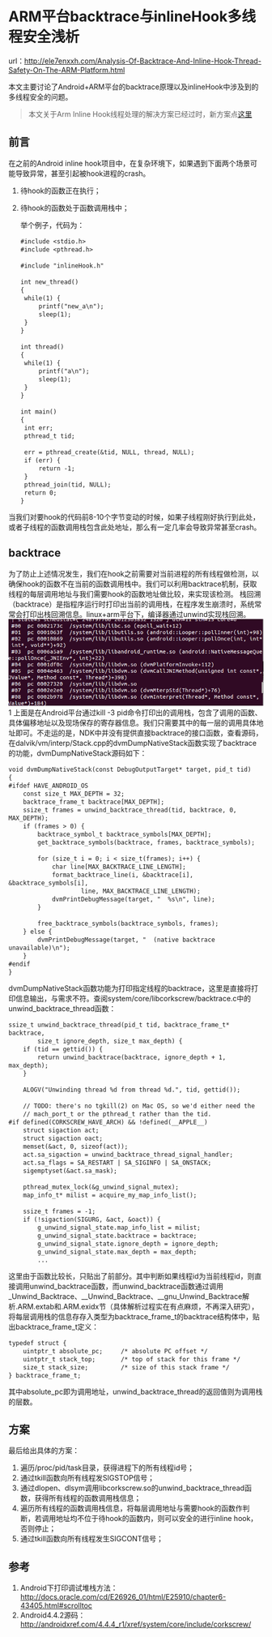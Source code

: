 # ARM平台backtrace与inlineHook多线程安全浅析

url：http://ele7enxxh.com/Analysis-Of-Backtrace-And-Inline-Hook-Thread-Safety-On-The-ARM-Platform.html



本文主要讨论了Android+ARM平台的backtrace原理以及inlineHook中涉及到的多线程安全的问题。

> 本文关于Arm Inline Hook线程处理的解决方案已经过时，新方案点[这里](http://ele7enxxh.com/Android-Arm-Inline-Hook.html)

## 前言

在之前的Android inline hook项目中，在复杂环境下，如果遇到下面两个场景可能导致异常，甚至引起被hook进程的crash。

1. 待hook的函数正在执行；

2. 待hook的函数处于函数调用栈中；

   举个例子，代码为：

   ```
   #include <stdio.h>
   #include <pthread.h>
   
   #include "inlineHook.h"
   
   int new_thread()
   {
   	while(1) {
   		printf("new_a\n");
   		sleep(1);
   	}
   }
   
   int thread()
   {
   	while(1) {
   		printf("a\n");
   		sleep(1);
   	}
   }
   
   int main()
   {
   	int err;
   	pthread_t tid;
   	
   	err = pthread_create(&tid, NULL, thread, NULL);
   	if (err) {
   		return -1;
   	}
   	pthread_join(tid, NULL);
   	return 0;
   }
   ```

当我们对要hook的代码前8-10个字节变动的时候，如果子线程刚好执行到此处，或者子线程的函数调用栈包含此处地址，那么有一定几率会导致异常甚至crash。

## backtrace

为了防止上述情况发生，我们在hook之前需要对当前进程的所有线程做检测，以确保hook的函数不在当前的函数调用栈中。我们可以利用backtrace机制，获取线程的每层调用地址与我们需要hook的函数地址做比较，来实现该检测。
栈回溯（backtrace）是指程序运行时打印出当前的调用栈，在程序发生崩溃时，系统常常会打印出栈回溯信息。linux+arm平台下，编译器通过unwind实现栈回溯。
[![1](images/Analysis-Of-Backtrace-And-Inline-Hook-Thread-Safety-On-The-ARM-Platform_1.png)](http://ele7enxxh.com/images/Analysis-Of-Backtrace-And-Inline-Hook-Thread-Safety-On-The-ARM-Platform_1.png)1
上面是在Android平台通过kill -3 pid命令打印出的调用栈，包含了调用的函数、具体偏移地址以及现场保存的寄存器信息。我们只需要其中的每一层的调用具体地址即可。不走运的是，NDK中并没有提供直接backtrace的接口函数，查看源码，在dalvik/vm/interp/Stack.cpp的dvmDumpNativeStack函数实现了backtrace的功能，dvmDumpNativeStack源码如下：

```
void dvmDumpNativeStack(const DebugOutputTarget* target, pid_t tid)
{
#ifdef HAVE_ANDROID_OS
    const size_t MAX_DEPTH = 32;
    backtrace_frame_t backtrace[MAX_DEPTH];
    ssize_t frames = unwind_backtrace_thread(tid, backtrace, 0, MAX_DEPTH);
    if (frames > 0) {
        backtrace_symbol_t backtrace_symbols[MAX_DEPTH];
        get_backtrace_symbols(backtrace, frames, backtrace_symbols);

        for (size_t i = 0; i < size_t(frames); i++) {
            char line[MAX_BACKTRACE_LINE_LENGTH];
            format_backtrace_line(i, &backtrace[i], &backtrace_symbols[i],
                    line, MAX_BACKTRACE_LINE_LENGTH);
            dvmPrintDebugMessage(target, "  %s\n", line);
        }

        free_backtrace_symbols(backtrace_symbols, frames);
    } else {
        dvmPrintDebugMessage(target, "  (native backtrace unavailable)\n");
    }
#endif
}
```



dvmDumpNativeStack函数功能为打印指定线程的backtrace，这里是直接将打印信息输出，与需求不符。查阅system/core/libcorkscrew/backtrace.c中的unwind_backtrace_thread函数：

```
ssize_t unwind_backtrace_thread(pid_t tid, backtrace_frame_t* backtrace,
        size_t ignore_depth, size_t max_depth) {
    if (tid == gettid()) {
        return unwind_backtrace(backtrace, ignore_depth + 1, max_depth);
    }

    ALOGV("Unwinding thread %d from thread %d.", tid, gettid());

    // TODO: there's no tgkill(2) on Mac OS, so we'd either need the
    // mach_port_t or the pthread_t rather than the tid.
#if defined(CORKSCREW_HAVE_ARCH) && !defined(__APPLE__)
    struct sigaction act;
    struct sigaction oact;
    memset(&act, 0, sizeof(act));
    act.sa_sigaction = unwind_backtrace_thread_signal_handler;
    act.sa_flags = SA_RESTART | SA_SIGINFO | SA_ONSTACK;
    sigemptyset(&act.sa_mask);

    pthread_mutex_lock(&g_unwind_signal_mutex);
    map_info_t* milist = acquire_my_map_info_list();

    ssize_t frames = -1;
    if (!sigaction(SIGURG, &act, &oact)) {
        g_unwind_signal_state.map_info_list = milist;
        g_unwind_signal_state.backtrace = backtrace;
        g_unwind_signal_state.ignore_depth = ignore_depth;
        g_unwind_signal_state.max_depth = max_depth;
        ...
```



这里由于函数比较长，只贴出了前部分。其中判断如果线程id为当前线程id，则直接调用unwind_backtrace函数，而unwind_backtrace函数通过调用_Unwind_Backtrace、__Unwind_Backtrace、__gnu_Unwind_Backtrace解析.ARM.extab和.ARM.exidx节（具体解析过程实在有点麻烦，不再深入研究），将每层调用栈的信息存存入类型为backtrace_frame_t的backtrace结构体中，贴出backtrace_frame_t定义：

```
typedef struct {
    uintptr_t absolute_pc;     /* absolute PC offset */
    uintptr_t stack_top;       /* top of stack for this frame */
    size_t stack_size;         /* size of this stack frame */
} backtrace_frame_t;
```



其中absolute_pc即为调用地址，unwind_backtrace_thread的返回值则为调用栈的层数。

## 方案

最后给出具体的方案：

1. 遍历/proc/pid/task目录，获得进程下的所有线程id号；
2. 通过tkill函数向所有线程发SIGSTOP信号；
3. 通过dlopen、dlsym调用libcorkscrew.so的unwind_backtrace_thread函数，获得所有线程的函数调用栈信息；
4. 遍历所有线程的函数调用栈信息，将每层调用地址与需要hook的函数作判断，若调用地址均不位于待hook的函数内，则可以安全的进行inline hook，否则停止；
5. 通过tkill函数向所有线程发生SIGCONT信号；

## 参考

1. Android下打印调试堆栈方法：http://docs.oracle.com/cd/E26926_01/html/E25910/chapter6-43405.html#scrolltoc
2. Android4.4.2源码：http://androidxref.com/4.4.4_r1/xref/system/core/include/corkscrew/